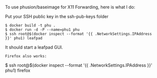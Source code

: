 To use phusion/baseimage for X11 Forwarding, here is what I do:

Put your SSH public key in the ssh-pub-keys folder

    $ docker build -t phu .
    $ docker run -d -P --name=phu1 phu
    $ ssh root@$(docker inspect --format '{{ .NetworkSettings.IPAddress }}' phu1) leafpad

It should start a leafpad GUI.

    Firefox also works:

$ ssh root@$(docker inspect --format '{{ .NetworkSettings.IPAddress }}' phu1) firefox

